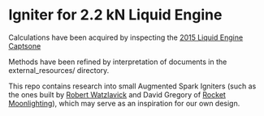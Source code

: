 # Igniter for 2.2 kN Liquid Engine

Calculations have been acquired by inspecting the [2015 Liquid Engine Captsone](https://github.com/psas/liquid-engine-capstone-2015/blob/master/2kN/analysis/Jupyter_Notebooks/LFRE.ipynb)

Methods have been refined by interpretation of documents in the external_resources/ directory.

This repo contains research into small Augmented Spark Igniters (such as the ones built by [Robert Watzlavick](http://watzlavick.com/robert/rocket/igniters/index.html) and David Gregory of [Rocket Moonlighting](http://www.rocketmoonlighting.com/projects/pr56-igniter)), which may serve as an inspiration for our own design.
